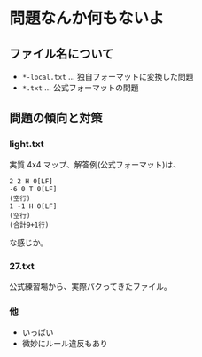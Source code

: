 # 問題なんか何もないよ

## ファイル名について

* `*-local.txt` ... 独自フォーマットに変換した問題
* `*.txt` ... 公式フォーマットの問題


## 問題の傾向と対策

### light.txt
実質 4x4 マップ、解答例(公式フォーマット)は、

    2 2 H 0[LF]
    -6 0 T 0[LF]
    (空行)
    1 -1 H 0[LF]
    (空行)
	(合計9+1行)

な感じか。

### 27.txt
公式練習場から、実際パクってきたファイル。

### 他

* いっぱい
* 微妙にルール違反もあり


